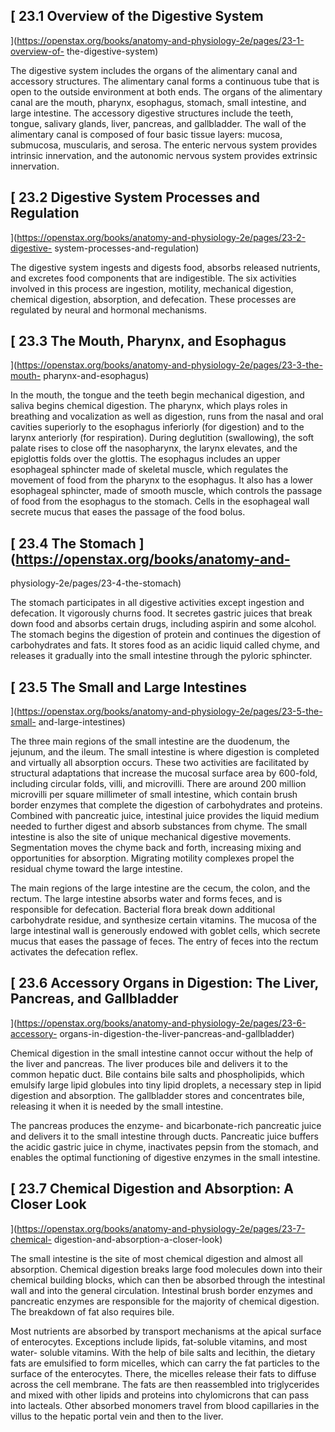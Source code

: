 ## [ 23.1 Overview of the Digestive System
](https://openstax.org/books/anatomy-and-physiology-2e/pages/23-1-overview-of-
the-digestive-system)

The digestive system includes the organs of the alimentary canal and accessory
structures. The alimentary canal forms a continuous tube that is open to the
outside environment at both ends. The organs of the alimentary canal are the
mouth, pharynx, esophagus, stomach, small intestine, and large intestine. The
accessory digestive structures include the teeth, tongue, salivary glands,
liver, pancreas, and gallbladder. The wall of the alimentary canal is composed
of four basic tissue layers: mucosa, submucosa, muscularis, and serosa. The
enteric nervous system provides intrinsic innervation, and the autonomic
nervous system provides extrinsic innervation.

## [ 23.2 Digestive System Processes and Regulation
](https://openstax.org/books/anatomy-and-physiology-2e/pages/23-2-digestive-
system-processes-and-regulation)

The digestive system ingests and digests food, absorbs released nutrients, and
excretes food components that are indigestible. The six activities involved in
this process are ingestion, motility, mechanical digestion, chemical
digestion, absorption, and defecation. These processes are regulated by neural
and hormonal mechanisms.

## [ 23.3 The Mouth, Pharynx, and Esophagus
](https://openstax.org/books/anatomy-and-physiology-2e/pages/23-3-the-mouth-
pharynx-and-esophagus)

In the mouth, the tongue and the teeth begin mechanical digestion, and saliva
begins chemical digestion. The pharynx, which plays roles in breathing and
vocalization as well as digestion, runs from the nasal and oral cavities
superiorly to the esophagus inferiorly (for digestion) and to the larynx
anteriorly (for respiration). During deglutition (swallowing), the soft palate
rises to close off the nasopharynx, the larynx elevates, and the epiglottis
folds over the glottis. The esophagus includes an upper esophageal sphincter
made of skeletal muscle, which regulates the movement of food from the pharynx
to the esophagus. It also has a lower esophageal sphincter, made of smooth
muscle, which controls the passage of food from the esophagus to the stomach.
Cells in the esophageal wall secrete mucus that eases the passage of the food
bolus.

## [ 23.4 The Stomach  ](https://openstax.org/books/anatomy-and-
physiology-2e/pages/23-4-the-stomach)

The stomach participates in all digestive activities except ingestion and
defecation. It vigorously churns food. It secretes gastric juices that break
down food and absorbs certain drugs, including aspirin and some alcohol. The
stomach begins the digestion of protein and continues the digestion of
carbohydrates and fats. It stores food as an acidic liquid called chyme, and
releases it gradually into the small intestine through the pyloric sphincter.

## [ 23.5 The Small and Large Intestines
](https://openstax.org/books/anatomy-and-physiology-2e/pages/23-5-the-small-
and-large-intestines)

The three main regions of the small intestine are the duodenum, the jejunum,
and the ileum. The small intestine is where digestion is completed and
virtually all absorption occurs. These two activities are facilitated by
structural adaptations that increase the mucosal surface area by 600-fold,
including circular folds, villi, and microvilli. There are around 200 million
microvilli per square millimeter of small intestine, which contain brush
border enzymes that complete the digestion of carbohydrates and proteins.
Combined with pancreatic juice, intestinal juice provides the liquid medium
needed to further digest and absorb substances from chyme. The small intestine
is also the site of unique mechanical digestive movements. Segmentation moves
the chyme back and forth, increasing mixing and opportunities for absorption.
Migrating motility complexes propel the residual chyme toward the large
intestine.

The main regions of the large intestine are the cecum, the colon, and the
rectum. The large intestine absorbs water and forms feces, and is responsible
for defecation. Bacterial flora break down additional carbohydrate residue,
and synthesize certain vitamins. The mucosa of the large intestinal wall is
generously endowed with goblet cells, which secrete mucus that eases the
passage of feces. The entry of feces into the rectum activates the defecation
reflex.

## [ 23.6 Accessory Organs in Digestion: The Liver, Pancreas, and Gallbladder
](https://openstax.org/books/anatomy-and-physiology-2e/pages/23-6-accessory-
organs-in-digestion-the-liver-pancreas-and-gallbladder)

Chemical digestion in the small intestine cannot occur without the help of the
liver and pancreas. The liver produces bile and delivers it to the common
hepatic duct. Bile contains bile salts and phospholipids, which emulsify large
lipid globules into tiny lipid droplets, a necessary step in lipid digestion
and absorption. The gallbladder stores and concentrates bile, releasing it
when it is needed by the small intestine.

The pancreas produces the enzyme- and bicarbonate-rich pancreatic juice and
delivers it to the small intestine through ducts. Pancreatic juice buffers the
acidic gastric juice in chyme, inactivates pepsin from the stomach, and
enables the optimal functioning of digestive enzymes in the small intestine.

## [ 23.7 Chemical Digestion and Absorption: A Closer Look
](https://openstax.org/books/anatomy-and-physiology-2e/pages/23-7-chemical-
digestion-and-absorption-a-closer-look)

The small intestine is the site of most chemical digestion and almost all
absorption. Chemical digestion breaks large food molecules down into their
chemical building blocks, which can then be absorbed through the intestinal
wall and into the general circulation. Intestinal brush border enzymes and
pancreatic enzymes are responsible for the majority of chemical digestion. The
breakdown of fat also requires bile.

Most nutrients are absorbed by transport mechanisms at the apical surface of
enterocytes. Exceptions include lipids, fat-soluble vitamins, and most water-
soluble vitamins. With the help of bile salts and lecithin, the dietary fats
are emulsified to form micelles, which can carry the fat particles to the
surface of the enterocytes. There, the micelles release their fats to diffuse
across the cell membrane. The fats are then reassembled into triglycerides and
mixed with other lipids and proteins into chylomicrons that can pass into
lacteals. Other absorbed monomers travel from blood capillaries in the villus
to the hepatic portal vein and then to the liver.

